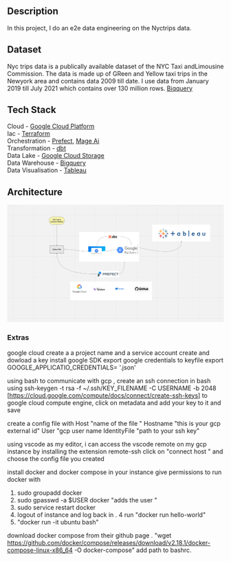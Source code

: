 
## Description
In this project, I do an e2e data engineering on the Nyctrips data. 



## Dataset

Nyc trips data is a publically available dataset of the NYC Taxi andLimousine Commission. The data is made up of GReen and Yellow taxi trips in the Newyork area and contains data 2009 till date.  I use data from January 2019 till July 2021 which contains over 130 million rows. [Biqquery](https://github.com/d-owusu/Nyctrips-Data-Eng/blob/main/images/bq.png)


## Tech Stack
Cloud - [Google Cloud Platform](https://cloud.google.com/?hl=en) \
Iac - [Terraform](https://www.terraform.io/) \
Orchestration - [Prefect](https://www.prefect.io/), [Mage Ai](https://www.mage.ai/) \
Transformation - [dbt](https://www.getdbt.com/)  \
Data Lake - [Google Cloud Storage]()  \
Data Warehouse - [Bigquery]()  \
Data Visualisation  - [Tableau]()


## Architecture

![](https://github.com/d-owusu/Nyctrips-Data-Eng/blob/main/images/Architecture.png)




### Extras
 google cloud 
create a a project name and a service account
create and dowload a key
install google SDK
export google credentials to keyfile
 export GOOGLE_APPLICATIO_CREDENTIALS= '.json'
 
 using bash to communicate with gcp , 
 create an ssh connection in bash using
 ssh-keygen -t rsa -f ~/.ssh/KEY_FILENAME -C USERNAME -b 2048 [https://cloud.google.com/compute/docs/connect/create-ssh-keys]
 to google cloud compute engine, click on metadata and add your key to it and save
 
 
 create a config file with 
 Host "name of the file "
    Hostname "this is your gcp external id"
    User "gcp user name
    IdentityFile "path to your ssh key"

 using vscode as my editor, i can access the vscode remote on my gcp instance by installing 
 the extension remote-ssh 
 click on "connect host " and choose the config file you created
 
 install docker and docker compose in your instance 
 give permissions to run docker with
 1. sudo groupadd docker
 2. sudo gpasswd -a $USER docker "adds the user "
 3. sudo service restart docker
 4. logout of instance and log back in . 
 4 run "docker run hello-world"
 5. "docker run -it ubuntu bash"
 
 
 
 download docker compose from their github page . 
 "wget https://github.com/docker/compose/releases/download/v2.18.1/docker-compose-linux-x86_64 -O docker-compose"
 add path to bashrc.
 
